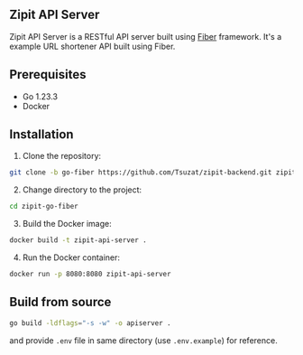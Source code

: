## Zipit API Server

Zipit API Server is a RESTful API server built using [Fiber](https://github.com/gofiber/fiber) framework.
It's a example URL shortener API built using Fiber.

## Prerequisites

- Go 1.23.3
- Docker

## Installation

1. Clone the repository:

```bash
git clone -b go-fiber https://github.com/Tsuzat/zipit-backend.git zipit-go-fiber
```

2. Change directory to the project:

```bash
cd zipit-go-fiber
```

3. Build the Docker image:

```bash
docker build -t zipit-api-server .
```

4. Run the Docker container:

```bash
docker run -p 8080:8080 zipit-api-server
```

## Build from source

```sh
go build -ldflags="-s -w" -o apiserver .
```

and provide `.env` file in same directory (use `.env.example`) for reference.
